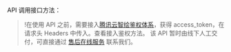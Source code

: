 API 调用接口方法：
>!在使用 API 之前，需要接入[腾讯云智绘鉴权体系](https://docs.qq.com/doc/DYUJYS21ublljcnps)，获得 access_token，在请求头 Headers 中传入。查看接入鉴权方法。
该 API 暂时由线下人工交付，可直接通过 [售后在线服务](https://cloud.tencent.com/online-service?from=connect-us) 联系我们。
